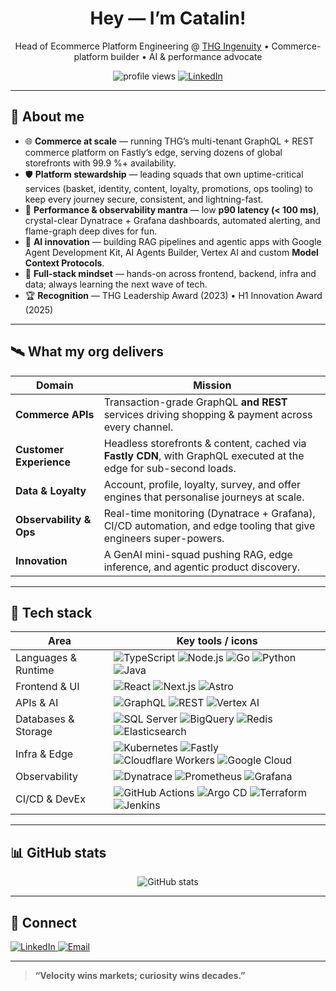 <!-- HEADER -->
<h1 align="center">Hey — I’m Catalin!</h1>
<p align="center">
  Head of Ecommerce Platform Engineering&nbsp;@&nbsp;<a href="https://www.thgingenuity.com/">THG Ingenuity</a> • Commerce-platform builder • AI & performance advocate
</p>

<p align="center">
  <img src="https://komarev.com/ghpvc/?username=lupuletic&style=flat-square&color=blue" alt="profile views"/>
  <a href="https://www.linkedin.com/in/catalin-alexandru-lupuleti/">
    <img src="https://img.shields.io/badge/LinkedIn-Connect-blue?style=flat-square&logo=linkedin" alt="LinkedIn">
  </a>
</p>

---

## 🧭 About me
- 🌐 **Commerce at scale** — running THG’s multi-tenant GraphQL + REST commerce platform on Fastly’s edge, serving dozens of global storefronts with 99.9 %+ availability.  
- 🛡 **Platform stewardship** — leading squads that own uptime-critical services (basket, identity, content, loyalty, promotions, ops tooling) to keep every journey secure, consistent, and lightning-fast.  
- 🚀 **Performance & observability mantra** — low **p90 latency (< 100 ms)**, crystal-clear Dynatrace + Grafana dashboards, automated alerting, and flame-graph deep dives for fun.  
- 🤖 **AI innovation** — building RAG pipelines and agentic apps with Google Agent Development Kit, AI Agents Builder, Vertex AI and custom **Model Context Protocols**.  
- 🧩 **Full-stack mindset** — hands-on across frontend, backend, infra and data; always learning the next wave of tech.  
- 🏆 **Recognition** — THG Leadership Award (2023) • H1 Innovation Award (2025)

---

## 🛰 What my org delivers

| Domain | Mission |
| ------ | ------- |
| **Commerce APIs** | Transaction-grade GraphQL **and REST** services driving shopping & payment across every channel. |
| **Customer Experience** | Headless storefronts & content, cached via **Fastly CDN**, with GraphQL executed at the edge for sub-second loads. |
| **Data & Loyalty** | Account, profile, loyalty, survey, and offer engines that personalise journeys at scale. |
| **Observability & Ops** | Real-time monitoring (Dynatrace + Grafana), CI/CD automation, and edge tooling that give engineers super-powers. |
| **Innovation** | A GenAI mini-squad pushing RAG, edge inference, and agentic product discovery. |

---

## 🧰 Tech stack

| **Area**                | **Key tools / icons** |
| ----------------------- | --------------------- |
| Languages & Runtime     | ![TypeScript](https://img.shields.io/badge/TypeScript-3178C6?logo=typescript&logoColor=white) ![Node.js](https://img.shields.io/badge/Node.js-339933?logo=node.js&logoColor=white) ![Go](https://img.shields.io/badge/Go-00ADD8?logo=go&logoColor=white) ![Python](https://img.shields.io/badge/Python-3776AB?logo=python&logoColor=white) ![Java](https://img.shields.io/badge/Java-007396?logo=openjdk&logoColor=white) |
| Frontend & UI           | ![React](https://img.shields.io/badge/React-61DAFB?logo=react&logoColor=black) ![Next.js](https://img.shields.io/badge/Next.js-000000?logo=next.js&logoColor=white) ![Astro](https://img.shields.io/badge/Astro-FF5D01?logo=astro&logoColor=white) |
| APIs & AI               | ![GraphQL](https://img.shields.io/badge/GraphQL-E10098?logo=graphql&logoColor=white) ![REST](https://img.shields.io/badge/REST-025E8C?logoColor=white) ![Vertex AI](https://img.shields.io/badge/Vertex%20AI-4285F4?logo=googlecloud&logoColor=white) |
| Databases & Storage     | ![SQL Server](https://img.shields.io/badge/Microsoft%20SQL%20Server-CC2927?logo=microsoftsqlserver&logoColor=white) ![BigQuery](https://img.shields.io/badge/BigQuery-4184F4?logo=googlecloud&logoColor=white) ![Redis](https://img.shields.io/badge/Redis-DC382D?logo=redis&logoColor=white) ![Elasticsearch](https://img.shields.io/badge/Elasticsearch-005571?logo=elasticsearch&logoColor=white) |
| Infra & Edge            | ![Kubernetes](https://img.shields.io/badge/Kubernetes-326CE5?logo=kubernetes&logoColor=white) ![Fastly](https://img.shields.io/badge/Fastly-E00036?logo=fastly&logoColor=white) ![Cloudflare Workers](https://img.shields.io/badge/Cloudflare%20Workers-F38020?logo=cloudflare&logoColor=white) ![Google Cloud](https://img.shields.io/badge/Google%20Cloud-4285F4?logo=googlecloud&logoColor=white) |
| Observability           | ![Dynatrace](https://img.shields.io/badge/Dynatrace-1496FF?logo=dynatrace&logoColor=white) ![Prometheus](https://img.shields.io/badge/Prometheus-E6522C?logo=prometheus&logoColor=white) ![Grafana](https://img.shields.io/badge/Grafana-F46800?logo=grafana&logoColor=white) |
| CI/CD & DevEx           | ![GitHub Actions](https://img.shields.io/badge/GitHub%20Actions-2088FF?logo=githubactions&logoColor=white) ![Argo CD](https://img.shields.io/badge/Argo%20CD-E00?logo=argo&logoColor=white) ![Terraform](https://img.shields.io/badge/Terraform-623CE4?logo=terraform&logoColor=white) ![Jenkins](https://img.shields.io/badge/Jenkins-D24939?logo=jenkins&logoColor=white) |

---

## 📊 GitHub stats
<p align="center">
  <img src="https://github-readme-stats.vercel.app/api?username=lupuletic&show_icons=true&include_all_commits=true&count_private=true" alt="GitHub stats">
</p>

---

## 🤝 Connect
<a href="https://www.linkedin.com/in/catalin-alexandru-lupuleti/">
  <img src="https://img.shields.io/badge/LinkedIn-Message_me-blue?style=for-the-badge&logo=linkedin&logoColor=white" alt="LinkedIn">
</a>
<a href="mailto:catalin.lupuleti@gmail.com">
  <img src="https://img.shields.io/badge/Email-Say_hi-orange?style=for-the-badge&logo=gmail&logoColor=white" alt="Email">
</a>

---

> **“Velocity wins markets; curiosity wins decades.”**
